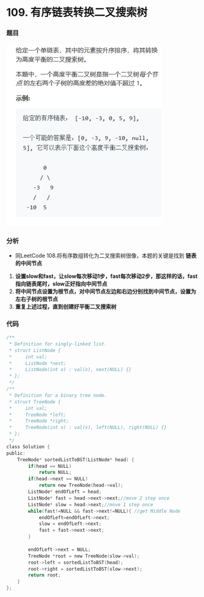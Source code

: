 # 109. 有序链表转换二叉搜索树

### 题目

![](../.gitbook/assets/tu-pian%20%284%29.png)



### 分析

* 同LeetCode 108.将有序数组转化为二叉搜索树很像，本题的关键是找到   **链表的中间节点**

1. **设置slow和fast，让slow每次移动1步，fast每次移动2步，那这样的话，fast指向链表尾时，slow正好指向中间节点**
2. **将中间节点设置为根节点，对中间节点左边和右边分别找到中间节点，设置为左右子树的根节点**
3. **重复上述过程，直到创建好平衡二叉搜索树**

### **代码**

```c
/**
 * Definition for singly-linked list.
 * struct ListNode {
 *     int val;
 *     ListNode *next;
 *     ListNode(int x) : val(x), next(NULL) {}
 * };
 */
/**
 * Definition for a binary tree node.
 * struct TreeNode {
 *     int val;
 *     TreeNode *left;
 *     TreeNode *right;
 *     TreeNode(int x) : val(x), left(NULL), right(NULL) {}
 * };
 */
class Solution {
public:
    TreeNode* sortedListToBST(ListNode* head) {
        if(head == NULL) 
            return NULL;
        if(head->next == NULL) 
            return new TreeNode(head->val);
        ListNode* endOfLeft = head;
        ListNode* fast = head->next->next;//move 2 step once
        ListNode* slow = head->next;//move 1 step once
        while(fast!=NULL && fast->next!=NULL){ //get Middle Node 
            endOfLeft=endOfLeft->next;
            slow = endOfLeft->next;
            fast = fast->next->next;
        }
      
        endOfLeft->next = NULL;
        TreeNode *root = new TreeNode(slow->val);
        root->left = sortedListToBST(head);
        root->right = sortedListToBST(slow->next);
        return root;
    }
};

```



